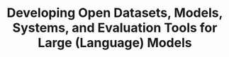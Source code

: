 ---
name: Hao Zhang
email: sjtu.haozhang@gmail.com
photo: https://datascience.ucsd.edu/wp-content/uploads/2023/01/hao.png
website: https://people.eecs.berkeley.edu/~hao/
domain: B17
title: Developing Open Datasets, Models, Systems, and Evaluation Tools for Large (Language) Models
bio: "Hao's research interests are in the intersection of machine learning and systems, with the focus on improving the performance and ease-of-use of today’s distributed ML systems.  Hao works actively on democratizing the access of large languge models (LLMs). Hao has created several popular open source LLM projects, such as Alpa, Vicuna, and Fastchat. Hao's previous open-source artifacts in ML systems have been used by organizations such as AI2, Meta, and Google, and parts of Hao's research have been commercialized at multiple start-ups including Petuum and AnyScale."
description: "The rapid advancement of large multimodal models has revolutionized AI systems, resulting in unprecedented levels of intelligence as seen in OpenAI’s GPT-4. However, despite its performance, the training and architecture details of GPT-4 remain unclear, hindering research and open-source innovation in this field. 
<br>
I propose to build an open platform for large multimodal chat assistants, based on our ongoing open-source effort, Vicuna, an impactful language model that has been widely adopted for building generative AI applications. I propose three thrusts to extend Vicuna as an open and unified platform for large multimodal models:
<ol>
<li>On the system side, I propose an infrastructure for scalable training and high-throughput serving with advanced memory management and parallelization techniques.</li>
<li>On the model side, I aim to build a large multimodal model close to ChatGPT quality, which can also interact with the real world by taking actions and using tools.</li>
<li>On the data and benchmark side, I plan to develop a gamified data collection and benchmark platform with novel data augmentation, data filtering, and ranking methods.</li>
</ol>
If successful, the proposed platform will provide ML developers one-stop-for-all experience for training, serving, and evaluating large multimodal models."
summer: "Work through <a href='https://icml.cc/virtual/2022/tutorial/18440'>https://icml.cc/virtual/2022/tutorial/18440</a> and <a href='https://github.com/RUCAIBox/LLMSurvey'>https://github.com/RUCAIBox/LLMSurvey</a>"
oldstudent: nan
prerequisites: Machine learning
time: Thursday 1-2PM, In-Person
style: Will involve my postdoc or PhD who are interested in talking. Hands-on in the early bootstrap stage and will be hands-off afterwards.
seats: 6
tag: Language Models
---